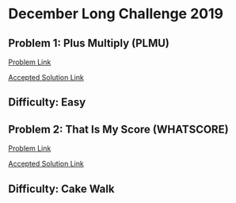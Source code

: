 # December Long Challenge 2019

## Problem 1: Plus Multiply (PLMU)

[Problem Link](https://www.codechef.com/DEC19B/problems/PLMU)

[Accepted Solution Link](https://www.codechef.com/viewsolution/28065060)

## Difficulty: Easy

## Problem 2: That Is My Score (WHATSCORE)

[Problem Link](https://www.codechef.com/DEC19B/problems/WATSCORE)

[Accepted Solution Link](https://www.codechef.com/viewsolution/28081706)

## Difficulty: Cake Walk

